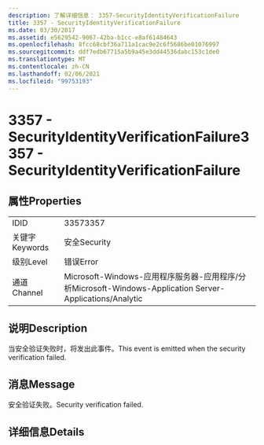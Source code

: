 ```yaml
---
description: 了解详细信息： 3357-SecurityIdentityVerificationFailure
title: 3357 - SecurityIdentityVerificationFailure
ms.date: 03/30/2017
ms.assetid: e5629542-9067-42ba-b1cc-e8af61484643
ms.openlocfilehash: 8fcc68cbf36a711a1cac9e2c6f5686be01076997
ms.sourcegitcommit: ddf7edb67715a5b9a45e3dd44536dabc153c1de0
ms.translationtype: MT
ms.contentlocale: zh-CN
ms.lasthandoff: 02/06/2021
ms.locfileid: "99753193"
---
```

# <a name="3357---securityidentityverificationfailure"></a><span data-ttu-id="aba86-103">3357 - SecurityIdentityVerificationFailure</span><span class="sxs-lookup"><span data-stu-id="aba86-103">3357 - SecurityIdentityVerificationFailure</span></span>

## <a name="properties"></a><span data-ttu-id="aba86-104">属性</span><span class="sxs-lookup"><span data-stu-id="aba86-104">Properties</span></span>  
  
|||  
|-|-|  
|<span data-ttu-id="aba86-105">ID</span><span class="sxs-lookup"><span data-stu-id="aba86-105">ID</span></span>|<span data-ttu-id="aba86-106">3357</span><span class="sxs-lookup"><span data-stu-id="aba86-106">3357</span></span>|  
|<span data-ttu-id="aba86-107">关键字</span><span class="sxs-lookup"><span data-stu-id="aba86-107">Keywords</span></span>|<span data-ttu-id="aba86-108">安全</span><span class="sxs-lookup"><span data-stu-id="aba86-108">Security</span></span>|  
|<span data-ttu-id="aba86-109">级别</span><span class="sxs-lookup"><span data-stu-id="aba86-109">Level</span></span>|<span data-ttu-id="aba86-110">错误</span><span class="sxs-lookup"><span data-stu-id="aba86-110">Error</span></span>|  
|<span data-ttu-id="aba86-111">通道</span><span class="sxs-lookup"><span data-stu-id="aba86-111">Channel</span></span>|<span data-ttu-id="aba86-112">Microsoft-Windows-应用程序服务器-应用程序/分析</span><span class="sxs-lookup"><span data-stu-id="aba86-112">Microsoft-Windows-Application Server-Applications/Analytic</span></span>|  
  
## <a name="description"></a><span data-ttu-id="aba86-113">说明</span><span class="sxs-lookup"><span data-stu-id="aba86-113">Description</span></span>  

 <span data-ttu-id="aba86-114">当安全验证失败时，将发出此事件。</span><span class="sxs-lookup"><span data-stu-id="aba86-114">This event is emitted when the security verification failed.</span></span>  
  
## <a name="message"></a><span data-ttu-id="aba86-115">消息</span><span class="sxs-lookup"><span data-stu-id="aba86-115">Message</span></span>  

 <span data-ttu-id="aba86-116">安全验证失败。</span><span class="sxs-lookup"><span data-stu-id="aba86-116">Security verification failed.</span></span>  
  
## <a name="details"></a><span data-ttu-id="aba86-117">详细信息</span><span class="sxs-lookup"><span data-stu-id="aba86-117">Details</span></span>

